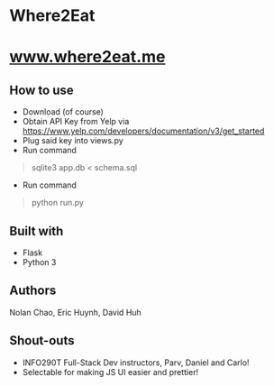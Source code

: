 # Where2Eat
# www.where2eat.me

## How to use
* Download (of course)
* Obtain API Key from Yelp via https://www.yelp.com/developers/documentation/v3/get_started
* Plug said key into views.py
* Run command
> sqlite3 app.db < schema.sql
* Run command
> python run.py

## Built with
* Flask
* Python 3

## Authors
Nolan Chao, Eric Huynh, David Huh

## Shout-outs
* INFO290T Full-Stack Dev instructors, Parv, Daniel and Carlo!
* Selectable for making JS UI easier and prettier!
